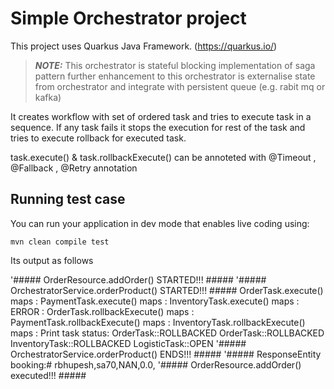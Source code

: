 # Simple Orchestrator project

This project uses Quarkus Java Framework. (https://quarkus.io/)

> **_NOTE:_**  This orchestrator is stateful blocking implementation of saga pattern further enhancement to this orchestrator is externalise state from orchestrator and integrate with persistent queue (e.g. rabit mq or kafka)

It creates workflow with set of ordered task and tries to execute task in a sequence.
If any task fails it stops the execution for rest of the task and tries to execute rollback for executed task.

task.execute() & task.rollbackExecute() can be annoteted with 
@Timeout , @Fallback , @Retry annotation

## Running test case

You can run your application in dev mode that enables live coding using:
```shell script
mvn clean compile test 
```
Its output as follows

'##### OrderResource.addOrder() STARTED!!!  #####
'##### OrchestratorService.orderProduct() STARTED!!!  #####
OrderTask.execute() maps :
PaymentTask.execute() maps :
InventoryTask.execute() maps :
ERROR :
OrderTask.rollbackExecute() maps :
PaymentTask.rollbackExecute() maps :
InventoryTask.rollbackExecute() maps :
Print task status:
OrderTask::ROLLBACKED
OrderTask::ROLLBACKED
InventoryTask::ROLLBACKED
LogisticTask::OPEN
'##### OrchestratorService.orderProduct() ENDS!!!  #####
'##### ResponseEntity booking:#
rbhupesh,sa70,NAN,0.0,
'##### OrderResource.addOrder() executed!!!  #####


